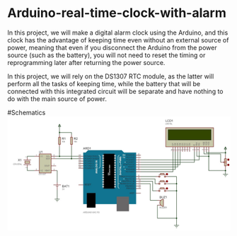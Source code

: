 # Arduino-real-time-clock-with-alarm
In this project, we will make a digital alarm clock using the Arduino, and this clock has the advantage of keeping time even without an external source of power, meaning that even if you disconnect the Arduino from the power source (such as the battery), you will not need to reset the timing or reprogramming later after returning the power source.

In this project, we will rely on the DS1307 RTC module, as the latter will perform all the tasks of keeping time, while the battery that will be connected with this integrated circuit will be separate and have nothing to do with the main source of power.

#Schematics
![Circuit Schematic](https://raw.githubusercontent.com/Hatem-Zehir/Arduino-real-time-clock-with-alarm/main/images/Arduino-alarm-clock-circuit-diagram.jpg)
